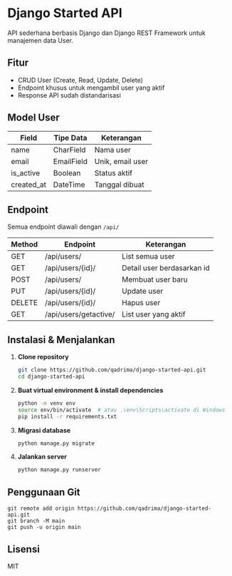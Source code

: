 # Django Started API

API sederhana berbasis Django dan Django REST Framework untuk manajemen data User.

## Fitur
- CRUD User (Create, Read, Update, Delete)
- Endpoint khusus untuk mengambil user yang aktif
- Response API sudah distandarisasi

## Model User
| Field      | Tipe Data   | Keterangan         |
|------------|-------------|-------------------|
| name       | CharField   | Nama user         |
| email      | EmailField  | Unik, email user  |
| is_active  | Boolean     | Status aktif      |
| created_at | DateTime    | Tanggal dibuat    |

## Endpoint
Semua endpoint diawali dengan `/api/`

| Method | Endpoint                | Keterangan                |
|--------|------------------------|---------------------------|
| GET    | /api/users/            | List semua user           |
| GET    | /api/users/{id}/       | Detail user berdasarkan id|
| POST   | /api/users/            | Membuat user baru         |
| PUT    | /api/users/{id}/       | Update user               |
| DELETE | /api/users/{id}/       | Hapus user                |
| GET    | /api/users/getactive/  | List user yang aktif      |

## Instalasi & Menjalankan
1. **Clone repository**
   ```bash
   git clone https://github.com/qadrima/django-started-api.git
   cd django-started-api
   ```
2. **Buat virtual environment & install dependencies**
   ```bash
   python -m venv env
   source env/bin/activate  # atau .\env\Scripts\activate di Windows
   pip install -r requirements.txt
   ```
3. **Migrasi database**
   ```bash
   python manage.py migrate
   ```
4. **Jalankan server**
   ```bash
   python manage.py runserver
   ```

## Penggunaan Git
```
git remote add origin https://github.com/qadrima/django-started-api.git
git branch -M main
git push -u origin main
```

## Lisensi
MIT 